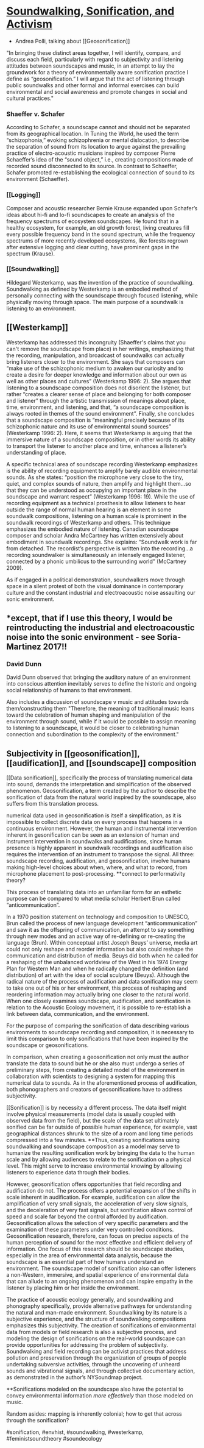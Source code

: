 
# [Soundwalking, Sonification, and Activism](https://link.springer.com/article/10.1007/s00146-011-0345-3)
- Andrea Polli, talking about [[Geosonification]]

"In bringing these distinct areas together, I will identify, compare, and discuss each field, particularly with regard to subjectivity and listening attitudes between soundscapes and music, in an attempt to lay the groundwork for a theory of environmentally aware sonification practice I define as “geosonification.” I will argue that the act of listening through public soundwalks and other formal and informal exercises can build environmental and social awareness and promote changes in social and cultural practices."

### Shaeffer v. Schafer
According to Schafer, a soundscape cannot and should not be separated from its geographical location. In Tuning the World, he used the term “schizophonia,” evoking schizophrenia or mental dislocation, to describe the separation of sound from its location to argue against the prevailing practice of electro-acoustic musicians inspired by composer Pierre Schaeffer’s idea of the “sound object,” i.e., creating compositions made of recorded sound disconnected to its source. In contrast to Schaeffer, Schafer promoted re-establishing the ecological connection of sound to its environment (Schaeffer).

### [[Logging]]
Composer and acoustic researcher Bernie Krause expanded upon Schafer’s ideas about hi-fi and lo-fi soundscapes to create an analysis of the frequency spectrums of ecosystem soundscapes. He found that in a healthy ecosystem, for example, an old growth forest, living creatures fill every possible frequency band in the sound spectrum, while the frequency spectrums of more recently developed ecosystems, like forests regrown after extensive logging and clear cutting, have prominent gaps in the spectrum (Krause).

### [[Soundwalking]]
Hildegard Westerkamp, was the invention of the practice of soundwalking. Soundwalking as defined by Westerkamp is an embodied method of personally connecting with the soundscape through focused listening, while physically moving through space. The main purpose of a soundwalk is listening to an environment.

## [[Westerkamp]]
Westerkamp has addressed this incongruity (Shaeffer's claims that you can't remove the soundscape from place) in her writings, emphasizing that the recording, manipulation, and broadcast of soundwalks can actually bring listeners closer to the environment. She says that composers can “make use of the schizophonic medium to awaken our curiosity and to create a desire for deeper knowledge and information about our own as well as other places and cultures” (Westerkamp 1996: 2). She argues that listening to a soundscape composition does not disorient the listener, but rather “creates a clearer sense of place and belonging for both composer and listener” through the artistic transmission of meanings about place, time, environment, and listening, and that, “a soundscape composition is always rooted in themes of the sound environment”. Finally, she concludes that a soundscape composition is “meaningful precisely because of its schizophonic nature and its use of environmental sound sources” (Westerkamp 1996: 2). Here, it seems that Westerkamp is arguing that the immersive nature of a soundscape composition, or in other words its ability to transport the listener to another place and time, enhances a listener’s understanding of place.

A specific technical area of soundscape recording Westerkamp emphasizes is the ability of recording equipment to amplify barely audible environmental sounds. As she states: “position the microphone very close to the tiny, quiet, and complex sounds of nature, then amplify and highlight them…so that they can be understood as occupying an important place in the soundscape and warrant respect” (Westerkamp 1996: 19). While the use of recording equipment as a technical prosthesis to allow listeners to hear outside the range of normal human hearing is an element in some soundwalk compositions, listening on a human scale is prominent in the soundwalk recordings of Westerkamp and others. This technique emphasizes the embodied nature of listening. Canadian soundscape composer and scholar Andra McCartney has written extensively about embodiment in soundwalk recordings. She explains: “Soundwalk work is far from detached. The recordist’s perspective is written into the recording…a recording soundwalker is simultaneously an intensely engaged listener, connected by a phonic umbilicus to the surrounding world” (McCartney 2009).

As if engaged in a political demonstration, soundwalkers move through space in a silent protest of both the visual dominance in contemporary culture and the constant industrial and electroacoustic noise assaulting our sonic environment.
## *except, that if I use this theory, I would be reintroducting the industrial and electroacoustic noise into the sonic environment - see Soria-Martinez 2017!!

### David Dunn
David Dunn observed that bringing the auditory nature of an environment into conscious attention inevitably serves to define the historic and ongoing social relationship of humans to that environment.

Also includes a discussion of soundscape v music and attitudes towards them/constructing them
"Therefore, the meaning of traditional music leans toward the celebration of human shaping and manipulation of the environment through sound, while if it would be possible to assign meaning to listening to a soundscape, it would be closer to celebrating human connection and subordination to the complexity of the environment."

## Subjectivity in [[geosonification]], [[audification]], and [[soundscape]] composition
[[Data sonification]], specifically the process of translating numerical data into sound, demands the interpretation and simplification of the observed phenomenon. Geosonification, a term created by the author to describe the sonification of data from the natural world inspired by the soundscape, also suffers from this translation process.

numerical data used in geosonification is itself a simplification, as it is impossible to collect discrete data on every process that happens in a continuous environment. However, the human and instrumental intervention inherent in gesonification can be seen as an extension of human and instrument intervention in soundwalks and audifications, since human presence is highly apparent in soundwalk recordings and audification also requires the intervention of an instrument to transpose the signal. All three: soundscape recording, audification, and geosonification, involve humans making high-level choices about when, where, and what to record, from microphone placement to post-processing. **connect to performativity theory?

This process of translating data into an unfamiliar form for an esthetic purpose can be compared to what media scholar Herbert Brun called “anticommunication”.

In a 1970 position statement on technology and composition to UNESCO, Brun called the process of new language development “anticommunication” and saw it as the offspring of communication, an attempt to say something through new modes and an active way of re-defining or re-creating the language (Brun). Within conceptual artist Joseph Beuys’ universe, media art could not only reshape and reorder information but also could reshape the communication and distribution of media. Beuys did both when he called for a reshaping of the unbalanced worldview of the West in his 1974 Energy Plan for Western Man and when he radically changed the definition (and distribution) of art with the idea of social sculpture (Beuys). Although the radical nature of the process of audification and data sonification may seem to take one out of his or her environment, this process of reshaping and reordering information may actually bring one closer to the natural world. When one closely examines soundscape, audification, and sonification in relation to the Acoustic Ecology movement, it is possible to re-establish a link between data, communication, and the environment.

For the purpose of comparing the sonification of data describing various environments to soundscape recording and composition, it is necessary to limit this comparison to only sonifications that have been inspired by the soundscape or geosonifications. 

In comparison, when creating a geosonification not only must the author translate the data to sound but he or she also must undergo a series of preliminary steps, from creating a detailed model of the environment in collaboration with scientists to designing a system for mapping this numerical data to sounds. As in the aforementioned process of audification, both phonographers and creators of geosonifications have to address subjectivity. 

[[Sonification]] is by necessity a different process. The data itself might involve physical measurements (model data is usually coupled with observed data from the field), but the scale of the data set ultimately sonified can be far outside of possible human experience, for example, vast geographical distances shrunk to the size of a room and long time periods compressed into a few minutes. **Thus, creating sonifications using soundwalking and soundscape composition as a model may serve to humanize the resulting sonification work by bringing the data to the human scale and by allowing audiences to relate to the sonification on a physical level. This might serve to increase environmental knowing by allowing listeners to experience data through their bodies.

However, geosonification offers opportunities that field recording and audification do not. The process offers a potential expansion of the shifts in scale inherent in audification. For example, audification can allow the amplification of very small signals, the acceleration of very slow signals, and the deceleration of very fast signals, but sonification allows control of speed and scale far beyond the control afforded by audification. Geosonification allows the selection of very specific parameters and the examination of these parameters under very controlled conditions. Geosonification research, therefore, can focus on precise aspects of the human perception of sound for the most effective and efficient delivery of information. One focus of this research should be soundscape studies, especially in the area of environmental data analysis, because the soundscape is an essential part of how humans understand an environment. The soundscape model of sonification also can offer listeners a non-Western, immersive, and spatial experience of environmental data that can allude to an ongoing phenomenon and can inspire empathy in the listener by placing him or her inside the environment. 

The practice of acoustic ecology generally, and soundwalking and phonography specifically, provide alternative pathways for understanding the natural and man-made environment. Soundwalking by its nature is a subjective experience, and the structure of soundwalking compositions emphasizes this subjectivity. The creation of sonifications of environmental data from models or field research is also a subjective process, and modeling the design of sonifications on the real-world soundscape can provide opportunities for addressing the problem of subjectivity. Soundwalking and field recording can be activist practices that address pollution and preservation through the organization of groups of people undertaking subversive activities, through the uncovering of unheard sounds and vibrational signals, and through collective documentary action, as demonstrated in the author’s NYSoundmap project.

**Sonifications modeled on the soundscape also have the potential to convey environmental information *more effectively* than those modeled on music.





Random asides: mapping is inherently colonial; how to get that across through the sonification?

#sonification, #envhist, #soundwalking, #westerkamp, #feministsoundtheory #soundecology
